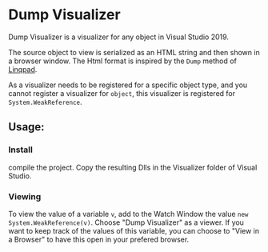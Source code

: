 # Dump Visualizer

Dump Visualizer is a visualizer for any object in Visual Studio 2019.

The source object to view is serialized as an HTML string and then shown in a browser window. The Html format is inspired by the `Dump` method of [Linqpad](http://linqpad.net).

As a visualizer needs to be registered for a specific object type, and you cannot register a visualizer for `object`, this visualizer is registered for `System.WeakReference`.

## Usage: 

### Install
compile the project. Copy the resulting Dlls in the Visualizer folder of Visual Studio.

### Viewing
To view the value of a variable `v`, add to the Watch Window the value `new System.WeakReference(v)`. Choose "Dump Visualizer" as a viewer. If you want to keep track of the values of this variable, you can choose to "View in a Browser" to have this open in your prefered browser. 

